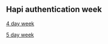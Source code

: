 ## Hapi authentication week

[4 day week](./4-day-week/schedule.md)

[5 day week](./5-day-week/schedule.md)
